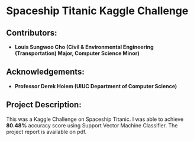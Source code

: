 # Spaceship Titanic Kaggle Challenge
## Contributors:
- **Louis Sungwoo Cho (Civil & Environmental Engineering (Transportation) Major, Computer Science Minor)**
## Acknowledgements:
- **Professor Derek Hoiem (UIUC Department of Computer Science)**
## Project Description:
This was a Kaggle Challenge on Spaceship Titanic. I was able to achieve **80.48%** accuracy score using Support Vector Machine Classifier. The project report is available on pdf.
